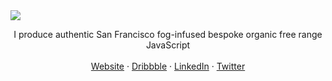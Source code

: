 <img src="https://raw.githubusercontent.com/tehkaiyu/tehkaiyu/master/doodle.svg">

<p align="center">
I produce authentic San Francisco fog-infused bespoke organic free range JavaScript <br><br>
<a href="https://kyh.io" target="_blank">Website</a> · <a href="https://dribbble.com/tehkaiyu" target="_blank">Dribbble</a> · <a href="https://www.linkedin.com/in/kaiyuhsu/" target="_blank">LinkedIn</a> · <a href="https://twitter.com/uglyandcuddly" target="_blank">Twitter</a>
</p>
